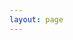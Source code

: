 ```yaml
---
layout: page
---
```

<script setup>
import {
  VPTeamPage,
  VPTeamPageTitle,
  VPTeamMembers,
  VPTeamPageSection
} from 'vitepress/theme'

const coreMembers = [
  {
    avatar: 'https://avatars.githubusercontent.com/u/38226095?v=4',
    name: 'Anton',
    title: 'MSc, Civil Engineer in Computer Technology, (Developer)',
    links: [
      { icon: 'github', link: 'https://github.com/antonercool' }
    ]
  },
  {
    avatar: 'https://avatars.githubusercontent.com/u/42763743?v=4',
    name: 'Peter',
    title: 'MSc, Civil Engineer in Computer Technology, (Infrastructure & devOps)',
    links: [
      { icon: 'github', link: 'https://github.com/201508876PMH' }
    ]
  },
  {
    avatar: 'https://avatars.githubusercontent.com/u/32189116?v=4',
    name: 'Johannes',
    title: 'MSc, Cand.scient.oecon, (Analytics, performance and math)',
    links: [
      { icon: 'github', link: 'https://github.com/Meltrox' }
    ]
  }
]
const partners = [
    {
    avatar: 'https://raw.githubusercontent.com/201508876PMH/trade-bot-site/06bc01a97f078199a42bc09644369ed43761296a/public/images/candlestick.svg',
    name: 'Hans Kristian',
    title: 'Crypto, stocks & trading',
  }
]
</script>

<VPTeamPage>
  <VPTeamPageTitle>
    <template #title>Our Team</template>
    <template #lead> The development of T-BOTs is guided by a mixed team of friends, some of whom have chosen to be featured below.</template>
  </VPTeamPageTitle>
  <VPTeamMembers size="medium" :members="coreMembers" />
  <VPTeamPageSection>
    <template #title>Partners</template>
    <template #lead> Trusted collaborators and advisors who have contributed valuable insights, tools, and support to the T-BOTs project.
</template>
    <template #members>
      <VPTeamMembers size="small" :members="partners" />
    </template>
  </VPTeamPageSection>
</VPTeamPage>
